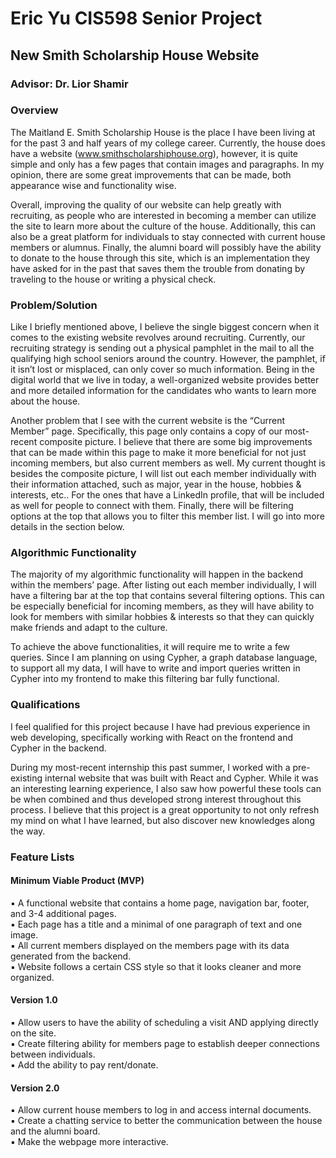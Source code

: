# Eric Yu CIS598 Senior Project
## New Smith Scholarship House Website
### Advisor: Dr. Lior Shamir

### Overview
The Maitland E. Smith Scholarship House is the place I have been living at for the past 3 and half years of my college career. Currently, the house does have a website (www.smithscholarshiphouse.org), however, it is quite simple and only has a few pages that contain images and paragraphs. In my opinion, there are some great improvements that can be made, both appearance wise and functionality wise. 

Overall, improving the quality of our website can help greatly with recruiting, as people who are interested 
in becoming a member can utilize the site to learn more about the culture of the house. Additionally, this 
can also be a great platform for individuals to stay connected with current house members or alumnus. 
Finally, the alumni board will possibly have the ability to donate to the house through this site, which is 
an implementation they have asked for in the past that saves them the trouble from donating by traveling 
to the house or writing a physical check.

### Problem/Solution
Like I briefly mentioned above, I believe the single biggest concern when it comes to the existing website 
revolves around recruiting. Currently, our recruiting strategy is sending out a physical pamphlet in the 
mail to all the qualifying high school seniors around the country. However, the pamphlet, if it isn’t lost or 
misplaced, can only cover so much information. Being in the digital world that we live in today, a well-organized website provides better and more detailed information for the candidates who wants to learn 
more about the house. 

Another problem that I see with the current website is the “Current Member” page. Specifically, this 
page only contains a copy of our most-recent composite picture. I believe that there are some big 
improvements that can be made within this page to make it more beneficial for not just incoming 
members, but also current members as well. My current thought is besides the composite picture, I will 
list out each member individually with their information attached, such as major, year in the house, 
hobbies & interests, etc.. For the ones that have a LinkedIn profile, that will be included as well for 
people to connect with them. Finally, there will be filtering options at the top that allows you to filter 
this member list. I will go into more details in the section below.

### Algorithmic Functionality
The majority of my algorithmic functionality will happen in the backend within the members’ page. After 
listing out each member individually, I will have a filtering bar at the top that contains several filtering 
options. This can be especially beneficial for incoming members, as they will have ability to look for 
members with similar hobbies & interests so that they can quickly make friends and adapt to the 
culture.

To achieve the above functionalities, it will require me to write a few queries. Since I am planning on 
using Cypher, a graph database language, to support all my data, I will have to write and import queries 
written in Cypher into my frontend to make this filtering bar fully functional.

### Qualifications
I feel qualified for this project because I have had previous experience in web developing, specifically 
working with React on the frontend and Cypher in the backend.

During my most-recent internship this past summer, I worked with a pre-existing internal website that 
was built with React and Cypher. While it was an interesting learning experience, I also saw how 
powerful these tools can be when combined and thus developed strong interest throughout this 
process. I believe that this project is a great opportunity to not only refresh my mind on what I have 
learned, but also discover new knowledges along the way.

### Feature Lists
#### Minimum Viable Product (MVP)
  ▪ A functional website that contains a home page, navigation bar, footer, and 3-4 additional pages. <br />
  ▪ Each page has a title and a minimal of one paragraph of text and one image. <br />
  ▪ All current members displayed on the members page with its data generated from the backend. <br />
  ▪ Website follows a certain CSS style so that it looks cleaner and more organized.

#### Version 1.0
  ▪ Allow users to have the ability of scheduling a visit AND applying directly on the site. <br />
  ▪ Create filtering ability for members page to establish deeper connections between individuals. <br />
  ▪ Add the ability to pay rent/donate.
 
#### Version 2.0
  ▪ Allow current house members to log in and access internal documents. <br />
  ▪ Create a chatting service to better the communication between the house and the alumni board. <br />
  ▪ Make the webpage more interactive.
